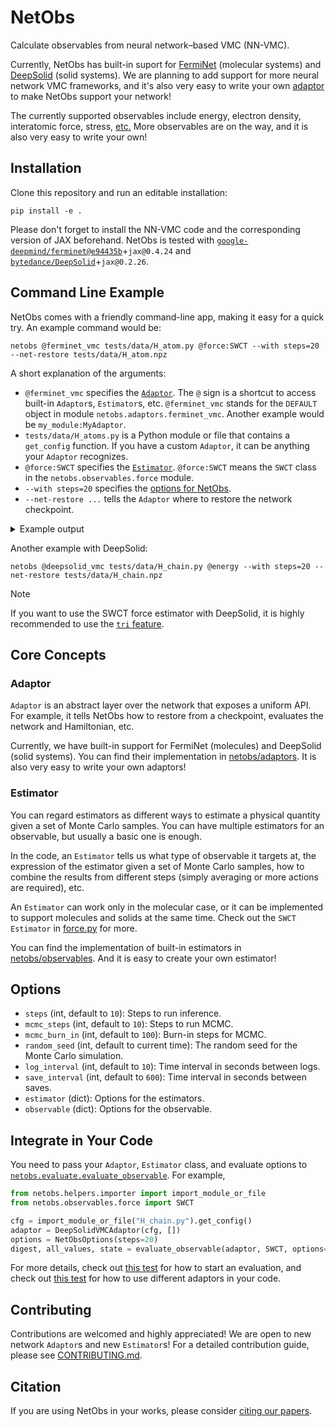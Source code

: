 # NetObs

Calculate observables from neural network&ndash;based VMC (NN-VMC).

Currently, NetObs has built-in suport for [FermiNet](https://github.com/google-deepmind/ferminet) (molecular systems) and [DeepSolid](https://github.com/bytedance/DeepSolid) (solid systems). We are planning to add support for more neural network VMC frameworks, and it's also very easy to write your own [adaptor](#adaptor) to make NetObs support your network!

The currently supported observables include energy, electron density, interatomic force, stress, [etc.](netobs/observables) More observables are on the way, and it is also very easy to write your own!

## Installation

Clone this repository and run an editable installation:

```shell
pip install -e .
```

Please don't forget to install the NN-VMC code and the corresponding version of JAX beforehand.
NetObs is tested with [`google-deepmind/ferminet@e94435b`](https://github.com/google-deepmind/ferminet/commit/e94435b15ca73a6c5404cdd399916290990e340b)+`jax@0.4.24` and [`bytedance/DeepSolid`](https://github.com/bytedance/DeepSolid/)+`jax@0.2.26`.

## Command Line Example

NetObs comes with a friendly command-line app, making it easy for a quick try. An example command would be:

```shell
netobs @ferminet_vmc tests/data/H_atom.py @force:SWCT --with steps=20 --net-restore tests/data/H_atom.npz
```

A short explanation of the arguments:

- `@ferminet_vmc` specifies the [`Adaptor`](#adaptor). The `@` sign is a shortcut to access built-in `Adaptor`s, `Estimator`s, etc. `@ferminet_vmc` stands for the `DEFAULT` object in module `netobs.adaptors.ferminet_vmc`. Another example would be `my_module:MyAdaptor`.
- `tests/data/H_atoms.py` is a Python module or file that contains a `get_config` function. If you have a custom `Adaptor`, it can be anything your `Adaptor` recognizes.
- `@force:SWCT` specifies the [`Estimator`](#estimator). `@force:SWCT` means the `SWCT` class in the `netobs.observables.force` module.
- `--with steps=20` specifies the [options for NetObs](#options).
- `--net-restore ...` tells the `Adaptor` where to restore the network checkpoint.

<details>
<summary>Example output</summary>

```
2024-02-29 20:34:29,150 INFO netobs ferminet_vmc.py:54] Assuming running with FermiNet on main.
2024-02-29 20:34:29,333 INFO netobs force.py:319] Using molecular version of SWCT
2024-02-29 20:34:29,548 INFO netobs evaluate.py:102] Start burning in 100 steps
2024-02-29 20:34:30,522 INFO netobs evaluate.py:115] Starting 20 evaluation steps
2024-02-29 20:34:40,112 INFO netobs evaluate.py:148] Time per step: 0.01s
energy: -0.50042176 ± 0.00027392566
force
[[-7.4391162e-12 -1.3514609e-09 -1.4826655e-09]]
std force
[[4.9552114e-09 4.2379065e-09 3.2048899e-09]]
force_no_warp
[[-0.00097416 -0.00091072  0.00125167]]
std force_no_warp
[[0.00146565 0.00108437 0.00165038]]
```

> [!NOTE]
> The standard error (std) here are rough estimates which does NOT take autocorrelation into consideration due to performance conserns. You are STRONGLY encouraged to analyze the data using your own code.

</details>

Another example with DeepSolid:

```shell
netobs @deepsolid_vmc tests/data/H_chain.py @energy --with steps=20 --net-restore tests/data/H_chain.npz
```

> [!NOTE]
> If you want to use the SWCT force estimator with DeepSolid, it is highly recommended to use the [`tri` feature](https://github.com/bytedance/DeepSolid/pull/3).

## Core Concepts

### Adaptor

`Adaptor` is an abstract layer over the network that exposes a uniform API. For example, it tells NetObs how to restore from a checkpoint, evaluates the network and Hamiltonian, etc.

Currently, we have built-in support for FermiNet (molecules) and DeepSolid (solid systems). You can find their implementation in [netobs/adaptors](netobs/adaptors). It is also very easy to write your own adaptors!

### Estimator

You can regard estimators as different ways to estimate a physical quantity given a set of Monte Carlo samples. You can have multiple estimators for an observable, but usually a basic one is enough.

In the code, an `Estimator` tells us what type of observable it targets at, the expression of the estimator given a set of Monte Carlo samples, how to combine the results from different steps (simply averaging or more actions are required), etc.

An `Estimator` can work only in the molecular case, or it can be implemented to support molecules and solids at the same time. Check out the `SWCT` `Estimator` in [force.py](netobs/observables/force.py) for more.

You can find the implementation of built-in estimators in [netobs/observables](netobs/observables). And it is easy to create your own estimator!

## Options

- `steps` (int, default to `10`): Steps to run inference.
- `mcmc_steps` (int, default to `10`): Steps to run MCMC.
- `mcmc_burn_in` (int, default to `100`): Burn-in steps for MCMC.
- `random_seed` (int, default to current time): The random seed for the Monte Carlo simulation.
- `log_interval` (int, default to `10`): Time interval in seconds between logs.
- `save_interval` (int, default to `600`): Time interval in seconds between saves.
- `estimator` (dict): Options for the estimators.
- `observable` (dict): Options for the observable.

## Integrate in Your Code

You need to pass your `Adaptor`, `Estimator` class, and evaluate options to [`netobs.evaluate.evaluate_observable`](netobs/evaluate.py). For example,

```python
from netobs.helpers.importer import import_module_or_file
from netobs.observables.force import SWCT

cfg = import_module_or_file("H_chain.py").get_config()
adaptor = DeepSolidVMCAdaptor(cfg, [])
options = NetObsOptions(steps=20)
digest, all_values, state = evaluate_observable(adaptor, SWCT, options=options)
```

For more details, check out [this test](tests/numerical_test.py) for how to start an evaluation, and check out [this test](tests/adaptor_test.py) for how to use different adaptors in your code.

## Contributing

Contributions are welcomed and highly appreciated! We are open to new network `Adaptor`s and new `Estimator`s! For a detailed contribution guide, please see [CONTRIBUTING.md](CONTRIBUTING.md).

## Citation

If you are using NetObs in your works, please consider [citing our papers](CITATIONS.bib).
